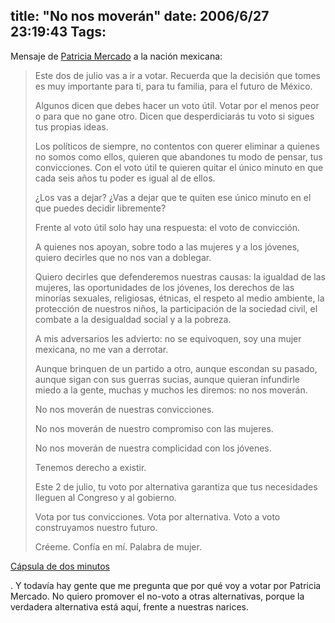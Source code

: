 title: "No nos moverán"
date: 2006/6/27 23:19:43
Tags: 
---
<p>Mensaje de <a target="_blank" href="http://www.patriciamercado.org.mx">Patricia Mercado</a> a la nación mexicana:
</p>
<blockquote>Este dos de julio vas a ir a votar. Recuerda que la decisión que tomes es muy importante para ti, para tu familia, para el futuro de México.

Algunos dicen que debes hacer un voto útil. Votar por el menos peor o para que no gane otro. Dicen que desperdiciarás tu voto si sigues tus propias ideas.

Los políticos de siempre, no contentos con querer eliminar a quienes no somos como ellos, quieren que abandones tu modo de pensar, tus convicciones. Con el voto útil te quieren quitar el único minuto en que cada seis años tu poder es igual al de ellos.

¿Los vas a dejar? ¿Vas a dejar que te quiten ese único minuto en el que puedes decidir libremente?

Frente al voto útil solo hay una respuesta: el voto de convicción.

A quienes nos apoyan, sobre todo a las mujeres y a los jóvenes, quiero decirles que no nos van a doblegar.

Quiero decirles que defenderemos nuestras causas: la igualdad de las mujeres, las oportunidades de los jóvenes, los derechos de las minorías sexuales, religiosas, étnicas, el respeto al medio ambiente, la protección de nuestros niños, la participación de la sociedad civil, el combate a la desigualdad social y a la pobreza.

A mis adversarios les advierto: no se equivoquen, soy una mujer mexicana, no me van a derrotar.

Aunque brinquen de un partido a otro, aunque escondan su pasado, aunque sigan con sus guerras sucias, aunque quieran infundirle miedo a la gente, muchas y muchos les diremos: no nos moverán.

No nos moverán de nuestras convicciones.

No nos moverán de nuestro compromiso con las mujeres.

No nos moverán de nuestra complicidad con los jóvenes.

Tenemos derecho a existir.

Este 2 de julio, tu voto por alternativa garantiza que tus necesidades lleguen al Congreso y al gobierno.

Vota por tus convicciones. Vota por alternativa. Voto a voto construyamos nuestro futuro.

Créeme.
Confía en mí.
Palabra de mujer.</blockquote>
<a target="_blank" href="http://andreslajous.blogs.com/alternativa_joven/files/capsula_2min.mov">Cápsula de dos minutos</a><p>. Y todavía hay gente que me pregunta que por qué voy a votar por Patricia Mercado. No quiero promover el no-voto a otras alternativas, porque la verdadera alternativa está aquí, frente a nuestras narices. </p>
